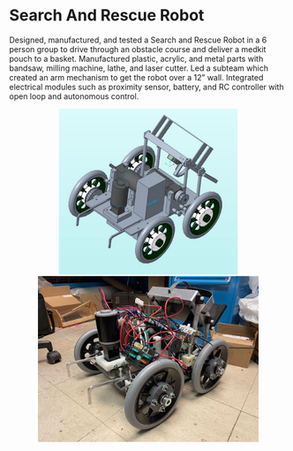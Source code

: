 # Search And Rescue Robot
Designed, manufactured, and tested a Search and Rescue Robot in a 6 person group to drive through an obstacle course and deliver a medkit pouch to a basket.
Manufactured plastic, acrylic, and metal parts with bandsaw, milling machine, lathe, and laser cutter.
Led a subteam which created an arm mechanism to get the robot over a 12” wall.
Integrated electrical modules such as proximity sensor, battery, and RC controller with open loop and autonomous control.

<p align=center>
  <img src="cad model.png" height=300>
  <img src="final assembly.png" height=300>
</p>
